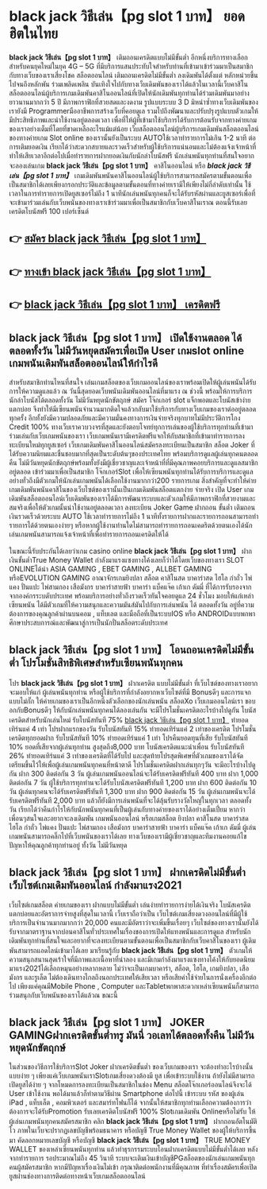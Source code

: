# black jack วิธีเล่น【pg slot 1 บาท】  ยอดฮิตในไทย

**black jack วิธีเล่น【pg slot 1 บาท】** เติมถอนเครดิตแบบไม่มีขั้นต่ำ  อีกหนึ่งบริการทางเลือกสำหรับคนยุคใหม่ในยุค 4G – 5G ที่มีบริการแสนประทับใจสำหรับท่านที่เข้ามาเข้าร่วมมาเป็นสมาชิกกับทางเว็บของเราเสี่ยงโชค สล็อตออนไลน์ เติมถอนเครดิตไม่มีขั้นต่ำ ลงเดิมพันได้ตั้งแต่ หลักหน่วยขึ้นไปจนถึงหลักพัน ร่วมเพลิดเพลิน บันเทิงใจไปกับทางเว็บเดิมพันของเราได้แล้วในเวลานี้เว็บคาสิโนสล็อตออนไลน์ผู้บริการเกมเดิมพันคาสิโนออนไลน์ที่เปิดให้นักเดิมพันทุกท่านได้ร่วมเดิมพันมาอย่างยาวนานมากกว่า 5 ปี มีภาพกราฟิกที่สวยสดและงดงาม รูปแบบระบบ 3 D
มิหนำซ้ำทางเว็บเดิมพันของเรายังมี Programmerมืออาชีพการสร้างเว็บที่คอยดูเล  รวมไปถึงพัฒนาและปรับปรุงรูปแบบตัวเกมให้มีประสิทธิภาพและน่าใช้งานอยู่ตลอดเวลา เพื่อที่ให้ผู้ที่เข้ามาใช้บริการได้รับการต้อนรับจากทางค่ายเกมของเราอย่างเต็มที่โดยที่ขาดเหลืออะไรแม้แต่น้อย เว็บสล็อตออนไลน์ผู้บริการเกมเดิมพันสล็อตออนไลน์ของทางค่ายเกม Slot online ของเรานั้นยังเป็นระบบ AUTOใช้เวลาทำรายการไม่เกิน 1-2 นาที ต่อการเติมยอดเงิน เรียกได้ว่าสะดวกสบายและรวดเร็วสำหรับผู้ใช้บริการแน่นอนและไม่ต้องแจ้งเจ้าหน้าที่ทำให้เสียเวลาอีกต่อไปเมื่อทำรายการฝากยอดเงินกับนักล่าโบนัสฟรี
นักเล่นพนันทุกท่านที่สนใจอยากจะลองเล่นเกม **black jack วิธีเล่น【pg slot 1 บาท】** คาสิโนออนไลน์ หรือ ***black jack วิธีเล่น【pg slot 1 บาท】*** เกมเดิมพันพนันคาสิโนออนไลน์ผู้ใช้บริการสามารถสมัครตามขั้นตอนเพื่อเป็นสมาชิกได้เลยเพียงกรอกประวัติและข้อมูลตามขั้นตอนที่ทางค่ายเรามีให้เพียงไม่กี่ลำดับเท่านั้น ใช้เวลาในการทำรายการเปิดยูสเซอร์ไม่ถึง 1 นาทีนักเล่นพนันทุกคนก็จะได้รับรหัสผ่านและยูสเซอร์เพื่อที่จะเข้ามาร่วมเล่นกับเว็บพนันของทางเราเข้าร่วมมาเพื่อเป็นสมาชิกกับเว็บคาสิโนเราณ ตอนนี้รับเลยเครดิตโบนัสฟรี 100 เปอร์เซ็นต์ 

## 👉 [สมัคร black jack วิธีเล่น【pg slot 1 บาท】](https://archa888.com/)
## 👉 [ทางเข้า black jack วิธีเล่น【pg slot 1 บาท】](https://archa888.com/)
## 👉 [black jack วิธีเล่น【pg slot 1 บาท】 เครดิตฟรี](https://archa888.com/)

## black jack วิธีเล่น【pg slot 1 บาท】 เปิดใช้งานตลอด ได้ตลอดทั้งวัน ไม่มีวันหยุดสมัครเพื่อเปิด User เกมslot online เกมพนันเดิมพันสล็อตออนไลน์ให้กำไรดี

สำหรับสมาชิกท่านไหนที่สนใจ เล่นเกมสล็อตของเว็บเกมออนไลน์ของเราพร้อมเปิดให้ผู้เล่นพนันได้รับการให้ความดูแลแล้ว ณ วันนี้สุดยอดเว็บพนันเดิมพันออนไลน์ที่มาแรง ณ ช่วงนี้ พร้อมให้การบริการนักล่าโบนัสได้ตลอดทั้งวัน ไม่มีวันหยุดนักขัตฤกษ์ สมัคร โจ๊กเกอร์ slot แจ็กพอตและโบนัสเข้าง่ายแตกบ่อย จึงทำให้มีเซียนพนันจำนวนมากติดใจแล้วกลับมาใช้บริการกับทางเว็บเกมของเราต่ออยู่ตลอดทุกครั้ง อีกทั้งยังมีความปลอดภัยและมีความมั่นคงทางการเงินจ่ายจริงทุกบาทไม่มีประวัติการโกง Credit 100% ทางเว็บเราควบวงจรที่สุดและยังตอบโจทย์ทุกการเล่นของผู้ใช้บริการทุกท่านที่เข้ามาร่วมเล่นกับเว็บเกมพนันของเรา
เว็บเกมพนันเรามีเครดิตฟรีแจกให้กับสมาชิกที่เข้ามาทำรายการลงทะเบียนใหม่ทุกยูสเซอร์ เว็บเกมเดิมพันคาสิโนออนไลน์สมัครลงทะเบียนเป็นสมาชิก สล็อต Joker ที่ได้รับความนิยมและชื่นชอบมากที่สุดเป็นระดับต้นๆของประเทศไทย พร้อมบริการดูแลผู้เล่นทุกคนตลอดคืน ไม่มีวันหยุดนักขัตฤกษ์พร้อมทั้งยังมีผู้เชี่ยวชาญและเจ้าหน้าที่ที่มีคุณภาพคอยบริการและดูแลสมาชิกอยู่ตลอด เข้าร่วมมาเพื่อเป็นสมาชิก โจ๊กเกอร์Slot เพื่อให้เซียนพนันทุกท่านได้รับการบริการและดูแลอย่างทั่วถึงมีตัวเกมให้นักเล่นเกมพนันได้เลือกใช้งานมากกว่า200 รายการเกม
สิ่งสำคัญที่จะทำให้ค่ายเกมเดิมพันพนันคาสิโนของเว็บไซต์ของเรานั้นเป็นเกมเดิมพันสล็อตแตกง่าย จ่ายจริง เปิด User  เกมเดิมพันสล็อตออนไลน์เว็บเดิมพันของเราได้มีการพัฒนาระบบและตัวเกมให้มีภาพกราฟิกที่สวยงามและสมจริงเพื่อให้ตัวเกมนั้นน่าใช้งานอยู่ตลอดเวลา ลงทะเบียน Joker Game ฝากถอน ขั้นต่ำ เติมถอน เงินรวดเร็วด้วยระบบ AUTO ใช้เวลาทำรายการไม่ถึง 1 นาทีทั้งรายการฝากและรายการถอนสามารถทำรายการได้ด้วยตนเองง่ายๆ หรือหากผู้ใช้งานท่านใดไม่สามารถทำรายการถอนเคดริตด้วยตนเองได้นักเล่นเกมพนันสามารถแจ้งเจ้าหน้าที่เพื่อทำรายการถอนเครดิตให้ได้

ในขณะนี้รับประกันได้เลยว่าเกม casino online **black jack วิธีเล่น【pg slot 1 บาท】** ฝากเงินขั้นต่ำTrue Money Wallet กำลังมาแรงแซงทางโค้งเลยก็ว่าได้โดยเว็บของทางเรา SLOT ONLINEได้นำ  ASIA GAMING , EBET GAMING , ALLBET GAMING หรือEVOLUTION GAMING อาณาจักรเกมยิงปลา สล็อต คาสิโนสด บาคาร่าสด ไฮโล กำถั่ว ไพ่แคง ปั่นแปะ ไพ่สามกอง เสือมังกร บาคาร่าสายฟ้า บาคาร่า แบ็คแจ๊ค เก้าเก ดัมมี่ ที่ได้การรับรองจากจากองค์กรระบดับประเทศ พร้อมบริการอย่างทั่วถึงรวดเร็วทันใจคอยดูแล 24 ชั่วโมง มอบให้แก่เหล่าเซียนพนัน ได้มีตัวเกมที่ให้ความสนุกและความมันส์มันไปกับการเล่นพนัน ได้ ตลอดทั้งวัน อยู่ที่ความต้องการของคุณลูกค้าผ่านบนคอม , แท็บเลต และมือถือที่เป็นระบบIOS หรือ ANDROIDแบบพกพา ศึกษาประสบการณ์และพัฒนาสู่การเป็นนักปั่นสล็อตระดับประเทศ

## black jack วิธีเล่น【pg slot 1 บาท】 โอนถอนเครดิตไม่มีขั้นต่ำ โปรโมชั่นสิทธิพิเศษสำหรับเซียนพนันทุกคน

โปร **black jack วิธีเล่น【pg slot 1 บาท】** ฝากเครดิต แบบไม่มีขั้นต่ำ ที่เว็บไซต์ของทางเราอยากจะมอบให้แก่  ผู้เล่นพนันทุกท่าน หรือผู้ใช้บริการที่กำลังอยากหาเว็บไซต์ที่มี Bonusดีๆ และการแจกแบบไม่กั๊ก ให้ค่ายเกมของเราเป็นอีกหนึ่งตัวเลือกของนักเล่นพนัน สล็อตXo เว็บเกมออนไลน์เรา ขอบอกกับBonusดีๆ ให้กับนักเล่นพนันทุกคนได้ลองเล่นกัน จะมีโปรโมชั่นเครดิตอะไรบ้างไปดูกัน
โบนัสเครดิตสำหรับนักเล่นใหม่ รับโบนัสทันที 75% [black jack วิธีเล่น【pg slot 1 บาท】](https://archa888.com/) ทำยอดเทิร์นแค่ 4 เท่า
โปรฝากแรกของวัน รับโบนัสทันที 15% ทำยอดเทิร์นแค่ 2 เท่าของเครดิต
โปรโมชั่นเครดิตทุกยอดฝาก รับโบนัสทันที 10% ทำยอดเทิร์นแค่ 1 เท่า
โปรคืนยอดทุนที่เสีย รับโบนัสทันที 10% ยอดที่เสียจากผู้เล่นทุกท่าน สูงสุดถึง8,000 บาท
โบนัสเครดิตแนะนำเพื่อน รับโบนัสทันที 26% ทำยอดเทิร์นแค่ 3 เท่าของเครดิตที่ได้รับไป
และสุดท้ายโปรสุดพิเศษที่ตัวเกมของเราได้จัดเตรียมขึ้นไว้ให้เพื่อผู้เล่นเกมพนันทุกคนที่หน้าตาดี โปรโมชั่นเครดิตฝากเล่นทุกๆวัน จะมีอะไรบ้างไปดูกัน
ฝาก 300 ติดต่อกัน 3 วัน ผู้เล่นเกมพนันออนไลน์จะได้รับเครดิตฟรีทันที 400 บาท
ฝาก 1,000 ติดต่อกัน 7 วัน ผู้ใช้บริการทุกท่านจะได้รับโบนัสเครดิตฟรีทันที 1,200 บาท
ฝาก 600 ติดต่อกัน 10 วัน ผู้เล่นทุกคนจะได้รับเครดิตฟรีทันที 1,300 บาท
ฝาก 900 ติดต่อกัน 15 วัน ผู้เล่นเกมพนันจะได้รับเครดิตฟรีทันที 2,000 บาท
แล้วก็ยังมีการเล่นพนันที่จะได้ลุ้นรับรางวัลใหญ่ในทุกเวลา ตลอดทั้งวัน เรียกได้ว่าคืนกำไรให้กับนักพนันทุกคนที่เป็นผู้เล่นกับทางค่ายของเราได้อย่างเต็มเปี่ยม หากว่าเพื่อนๆสนใจและอยากจะลงเดิมพัน เกมพนันออนไลน์ หรือเกมสล็อต ยิงปลา คาสิโนสด บาคาร่าสด ไฮโล กำถั่ว ไพ่แคง ปั่นแปะ ไพ่สามกอง เสือมังกร บาคาร่าสายฟ้า บาคาร่า แบ็คแจ๊ค เก้าเก ดัมมี่ ผู้เล่นเกมพนันสามารถคลิ๊กไปที่เว็บพนันของเราได้เลย ทางเว็บของเรามีผู้เชี่ยวชาญและทีมงานคอยแก้ไขปัญหาให้คุณลูกค้าทุกท่านอยู่ ทั้งวัน ไม่มีวันหยุด

## black jack วิธีเล่น【pg slot 1 บาท】 ฝากเครดิตไม่มีขั้นต่ำ  เว็บไซต์เกมเดิมพันออนไลน์ กำลังมาแรง2021

เว็บไซต์เกมสล็อต ค่ายเกมของเรา ฝากแบบไม่มีขั้นต่ำ เล่นง่ายทำรายการง่ายได้เงินจริง โบนัสเครดิตแตกบ่อยและอัตราการจ่ายสูงที่สุดในเวลานี้ เว็บเราถือว่าเป็น เว็บไซต์เกมเสี่ยงดวงออนไลน์ที่มีผู้ใช้บริการเป็นจำนวนมากมากกว่า 20,000 คนและมีอัตราว่าจะเพิ่มขึ้นเรื่อยๆ เว็บไซต์ของทางเรานั้นยังได้รับจากมาตราฐานจากบ่อนคาสิโนทั่วประเทศในเรื่องของการเปิดให้แทงพนันและการดูแล สำหรับนักเดิมพันทุกท่านที่สนใจและอยากที่จะลงทะเบียนตามขั้นตอนเพื่อเป็นสมาชิกกับเว็บคาสิโนของเรา ผู้เดิมพันสามารถแอดไลน์เข้ามาได้เลย
	มาเรียนรู้กับ **black jack วิธีเล่น【pg slot 1 บาท】** ตัวเกมให้ความสนุกสนานสุดเร้าใจที่มีภาพและเนื้อหาที่น่าลอง และมีเกมกำลังมาแรงแซงทางโค้งให้กับยอดนิยมมาแรง2021ได้เลือกหมุนอย่างหลากหลาย  ไม่ว่าจะเป็นเกมบาคาร่า, สล็อต, ไฮโล, เกมยิงปลา, เสือมังกร และรูเล็ต ไม่ต้องเดินทางไกลถึงนอกประเทศให้เสียเวลา หรือเสียค่าใช้จ่ายในการนั่งเครื่องอีกต่อไป เพียงแค่คุณมีMobile Phone , Computer และTabletพกพาสะดวกเหล่าเซียนพนันก็สามารถร่วมสนุกกับเว็บพนันของเราได้แล้วณ ขณะนี้

## black jack วิธีเล่น【pg slot 1 บาท】 JOKER GAMINGฝากเครดิตขั้นต่ำทรู มันนี่ วอเลทได้ตลอดทั้งคืน ไม่มีวันหยุดนักขัตฤกษ์

ในส่วนของวิธีการใช้บริการSlot Joker ฝากเครดิตขั้นต่ำ ของเว็บเกมของเรา จะต้องทำอะไรบ้างนั้น แบบง่าย ๆ เพียงแค่เว็บเกมพนันเราSlotเกมเสี่ยงดวงต้องมี ยูส เพื่อเข้าระบบใช้งาน ถ้ายังไม่มีสามารถเปิดยูสได้ง่าย ๆ จากโหมดการลงทะเบียนเป็นสมาชิกในช่อง Menu สล็อตโจ๊กเกอร์ออนไลน์จึงจะได้ User เข้าใช้งาน พอได้มาแล้วก็ทำตามวิธีผ่าน Smartphone ต่อไปนี้
เข้าระบบ รหัส  ของผู้เล่น iPad , แท็บเล็ต , คอมพิวเตอร์ และสมาร์ทโฟนก็ได้
จากนั้นให้สมาชิกทุกท่านเลือกความต้องการว่า ต้องการจะได้รับPromotion รับเลยเครดิตโบนัสฟรี 100% Slotเกมเดิมพัน Onlineหรือไม่รับ
ให้ผู้เล่นเกมพนันทุกคนสมัครสมาชิก คลิก **black jack วิธีเล่น【pg slot 1 บาท】** ฝากถอนอัตโนมัติไว ภาพในเว็บจะปรากฏเลขบัญชีพร้อมธนาคาร หรือบัญชี True Money Wallet ของผู้ให้บริการขึ้นมา
คัดลอกหมายเลขบัญชี หรือบัญชี **black jack วิธีเล่น【pg slot 1 บาท】** TRUE MONEY WALLET ของเหล่าเซียนพนันทุกท่าน แล้วทำธุรกรรมระบบโอนฝากเครดิตแบบไม่มีขั้นต่ำได้เลย
หลังจากทำรายการ รอประมาณไม่ถึง 45 วินาที ระบบจะเติมเงินเข้าบัญชีPGสล็อตของนักเล่นเกมพนันทุกคนผู้สมัครสมาชิก
หากมีปัญหาเรื่องเงินไม่เข้า กรุณาติดต่อพนักงานที่มีคุณภาพ ที่ทำเรื่องสมัครเพื่อเปิดยูสผ่านช่องทางการติดต่อทางหน้าเว็บเกมสล็อตออนไลน์


